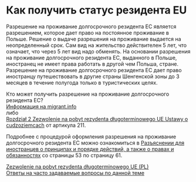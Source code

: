 # Как получить статус резидента EU

Разрешение на проживание долгосрочного резидента ЕС является разрешением, которое дает право на постоянное проживание в Польше. Решение о выдаче разрешения на проживание выдается на неопределенный срок. Сам вид на жительство действителен 5 лет, что означает, что через 5 лет вид надо обменять. На основании разрешения на проживание долгосрочного резидента ЕС, выданного в Польше, иностранец не имеет права работать в другой чем Польша, стране. Разрешение на проживание долгосрочного резидента ЕС дает право иностранцу путешествовать в другие страны Шенгенской зоны до 3 месяцев в течение полугода только в туристических целях.

Кто может получить разрешение на проживание долгосрочного резидента ЕС?  
[Информация на migrant.info](http://www.migrant.info.pl/razreshenie-na-prozhivanie-dolgosrochnogo-rezidenta-es.html)  
либо  
[Rozdział 2 Zezwolenie na pobyt rezydenta długoterminowego UE Ustawy o cudzoziemcach](официальные_источники.md) от артикула 211.

Подробнее с процедурой оформления разрешения на проживание долгосрочного резидента ЕС можно ознакомиться в [Разъяснении для иностранцев о принципах и порядке действий, а также о правах и обязанностях](https://www.mazowieckie.pl/download/1/42796/file.pdf) со страницы 53 по страницу 61.

[Zezwolenie na pobyt rezydenta długoterminowego UE (PL)](http://www.migrapolis.pl/pl/dzialy-tematyczne/zezwolenie-na-pobyt/zezwolenie-na-pobyt-rezydenta-dlugoterminowego-ue)  
[Ответы на часто задаваемые вопросы по данной теме](https://mazowieckie.pl/pl/dla-klienta/cudzoziemcy/zezwolenia-na-pobyt/zezwolenie-na-pobyt-re/34807,Najczesciej-zadawane-pytania.html)  